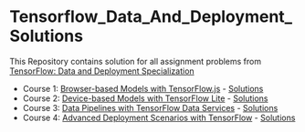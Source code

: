 # Tensorflow_Data_And_Deployment_Solutions
This Repository contains solution for all assignment problems from [TensorFlow: Data and Deployment Specialization](https://www.coursera.org/specializations/tensorflow-data-and-deployment)

* Course 1: [Browser-based Models with TensorFlow.js](https://www.coursera.org/learn/browser-based-models-tensorflow) - [Solutions](https://github.com/MageshDominator/Tensorflow_Data_And_Deployment_Solutions/tree/master/tf_data_dep/c_1)
* Course 2: [Device-based Models with TensorFlow Lite](https://www.coursera.org/learn/device-based-models-tensorflow) - [Solutions](https://github.com/MageshDominator/Tensorflow_Data_And_Deployment_Solutions/tree/master/tf_data_dep/c_2)
* Course 3: [Data Pipelines with TensorFlow Data Services](https://www.coursera.org/learn/data-pipelines-tensorflow) - [Solutions](https://github.com/MageshDominator/Tensorflow_Data_And_Deployment_Solutions/tree/master/tf_data_dep/c_3)
* Course 4: [Advanced Deployment Scenarios with TensorFlow](https://www.coursera.org/learn/advanced-deployment-scenarios-tensorflow) - [Solutions](https://github.com/MageshDominator/Tensorflow_Data_And_Deployment_Solutions/tree/master/tf_data_dep/c_4)
